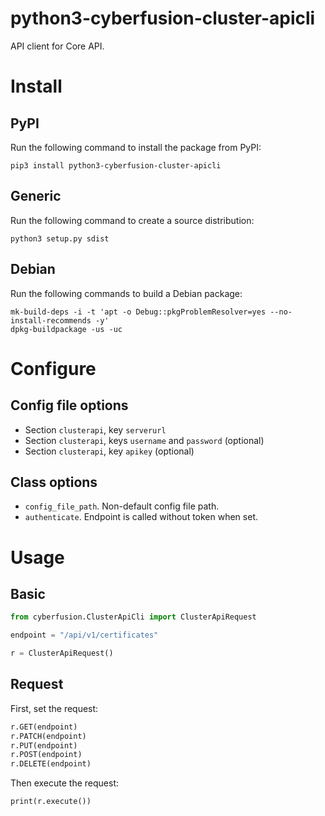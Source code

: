 # python3-cyberfusion-cluster-apicli

API client for Core API.

# Install

## PyPI

Run the following command to install the package from PyPI:

    pip3 install python3-cyberfusion-cluster-apicli

## Generic

Run the following command to create a source distribution:

    python3 setup.py sdist

## Debian

Run the following commands to build a Debian package:

    mk-build-deps -i -t 'apt -o Debug::pkgProblemResolver=yes --no-install-recommends -y'
    dpkg-buildpackage -us -uc

# Configure

## Config file options

* Section `clusterapi`, key `serverurl`
* Section `clusterapi`, keys `username` and `password` (optional)
* Section `clusterapi`, key `apikey` (optional)

## Class options

* `config_file_path`. Non-default config file path.
* `authenticate`. Endpoint is called without token when set.

# Usage

## Basic

```python
from cyberfusion.ClusterApiCli import ClusterApiRequest

endpoint = "/api/v1/certificates"

r = ClusterApiRequest()
```

## Request

First, set the request:

```python
r.GET(endpoint)
r.PATCH(endpoint)
r.PUT(endpoint)
r.POST(endpoint)
r.DELETE(endpoint)
```

Then execute the request:

```
print(r.execute())
```
